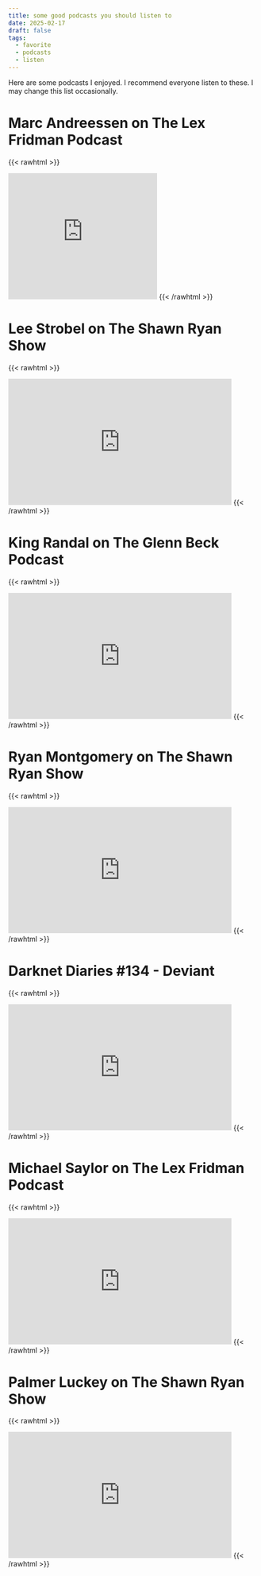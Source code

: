 ```yaml
---
title: some good podcasts you should listen to
date: 2025-02-17
draft: false
tags:
  - favorite
  - podcasts
  - listen
---
```

Here are some podcasts I enjoyed. I recommend everyone listen to these. 
I may change this list occasionally. 

# Marc Andreessen on The Lex Fridman Podcast

{{< rawhtml >}}
<iframe max-width="450" height="254"src="https://www.youtube.com/embed/OHWnPOKh_S0?si=yHJPWlfAhdXKN4pC" title="YouTube video player" frameborder="0" allow="accelerometer; autoplay; clipboard-write; encrypted-media; gyroscope; picture-in-picture; web-share" referrerpolicy="strict-origin-when-cross-origin" allowfullscreen></iframe>
{{< /rawhtml >}}


# Lee Strobel on The Shawn Ryan Show

{{< rawhtml >}}
<iframe width="450" height="254"src="https://www.youtube.com/embed/nczxm1EH_hw?si=V-hPts4HiR5Vtka0" title="YouTube video player" frameborder="0" allow="accelerometer; autoplay; clipboard-write; encrypted-media; gyroscope; picture-in-picture; web-share" referrerpolicy="strict-origin-when-cross-origin" allowfullscreen></iframe>
{{< /rawhtml >}}


# King Randal on The Glenn Beck Podcast

{{< rawhtml >}}
<iframe width="450" height="254"src="https://www.youtube.com/embed/kAI6xX1-yXA?si=l3R_jKez_LBo8RZg" title="YouTube video player" frameborder="0" allow="accelerometer; autoplay; clipboard-write; encrypted-media; gyroscope; picture-in-picture; web-share" referrerpolicy="strict-origin-when-cross-origin" allowfullscreen></iframe>
{{< /rawhtml >}}

# Ryan Montgomery on The Shawn Ryan Show

{{< rawhtml >}}
<iframe width="450" height="254"src="https://www.youtube.com/embed/qjz_07-DvE0?si=CUEyku_S6chDYL3r" title="YouTube video player" frameborder="0" allow="accelerometer; autoplay; clipboard-write; encrypted-media; gyroscope; picture-in-picture; web-share" referrerpolicy="strict-origin-when-cross-origin" allowfullscreen></iframe>
{{< /rawhtml >}}

# Darknet Diaries #134 - Deviant

{{< rawhtml >}}
<iframe width="450" height="254"src="https://www.youtube.com/embed/avZOQNt8Ltk?si=HbChadLXmeRLBwlZ" title="YouTube video player" frameborder="0" allow="accelerometer; autoplay; clipboard-write; encrypted-media; gyroscope; picture-in-picture; web-share" referrerpolicy="strict-origin-when-cross-origin" allowfullscreen></iframe>
{{< /rawhtml >}}

# Michael Saylor on The Lex Fridman Podcast

{{< rawhtml >}}
<iframe width="450" height="254" src="https://www.youtube.com/embed/mC43pZkpTec?si=gPxRgu1FSXImztIn" title="YouTube video player" frameborder="0" allow="accelerometer; autoplay; clipboard-write; encrypted-media; gyroscope; picture-in-picture; web-share" referrerpolicy="strict-origin-when-cross-origin" allowfullscreen></iframe>
{{< /rawhtml >}}

# Palmer Luckey on The Shawn Ryan Show

{{< rawhtml >}}
<iframe width="450" height="254"src="https://www.youtube.com/embed/bwSycrvcwAs?si=_oToy-JShUJFu38_" title="YouTube video player" frameborder="0" allow="accelerometer; autoplay; clipboard-write; encrypted-media; gyroscope; picture-in-picture; web-share" referrerpolicy="strict-origin-when-cross-origin" allowfullscreen></iframe>
{{< /rawhtml >}}
